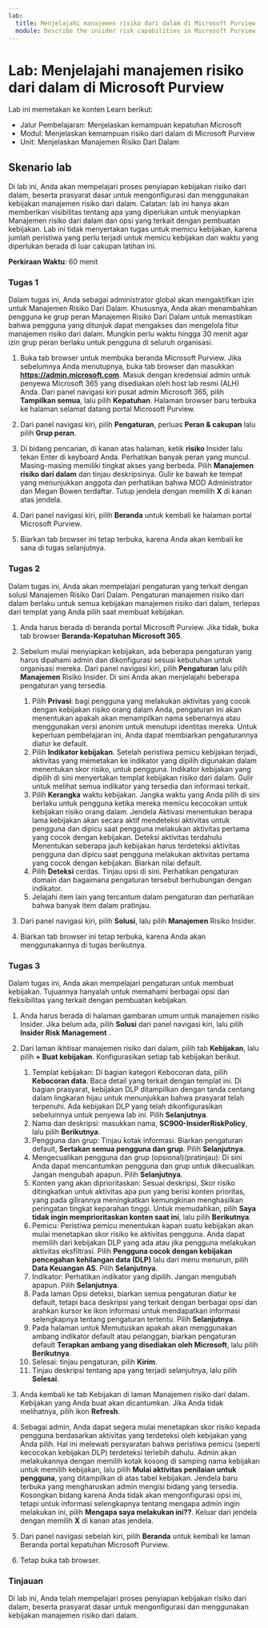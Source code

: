 ```yaml
---
lab:
  title: Menjelajahi manajemen risiko dari dalam di Microsoft Purview
  module: Describe the insider risk capabilities in Microsoft Purview
---
```


# Lab: Menjelajahi manajemen risiko dari dalam di Microsoft Purview

Lab ini memetakan ke konten Learn berikut:

- Jalur Pembelajaran: Menjelaskan kemampuan kepatuhan Microsoft
- Modul: Menjelaskan kemampuan risiko dari dalam di Microsoft Purview
- Unit: Menjelaskan Manajemen Risiko Dari Dalam

## Skenario lab

Di lab ini, Anda akan mempelajari proses penyiapan kebijakan risiko dari dalam, beserta prasyarat dasar untuk mengonfigurasi dan menggunakan kebijakan manajemen risiko dari dalam.  Catatan: lab ini hanya akan memberikan visibilitas tentang apa yang diperlukan untuk menyiapkan Manajemen risiko dari dalam dan opsi yang terkait dengan pembuatan kebijakan.  Lab ini tidak menyertakan tugas untuk memicu kebijakan, karena jumlah peristiwa yang perlu terjadi untuk memicu kebijakan dan waktu yang diperlukan berada di luar cakupan latihan ini.

**Perkiraan Waktu**: 60 menit

### Tugas 1

Dalam tugas ini, Anda sebagai administrator global akan mengaktifkan izin untuk Manajemen Risiko Dari Dalam.  Khususnya, Anda akan menambahkan pengguna ke grup peran Manajemen Risiko Dari Dalam untuk memastikan bahwa pengguna yang ditunjuk dapat mengakses dan mengelola fitur manajemen risiko dari dalam.  Mungkin perlu waktu hingga 30 menit agar izin grup peran berlaku untuk pengguna di seluruh organisasi.

1. Buka tab browser untuk membuka beranda Microsoft Purview.  Jika sebelumnya Anda menutupnya, buka tab browser dan masukkan **https://admin.microsoft.com**. Masuk dengan kredensial admin untuk penyewa Microsoft 365 yang disediakan oleh host lab resmi (ALH) Anda. Dari panel navigasi kiri pusat admin Microsoft 365, pilih **Tampilkan semua**, lalu pilih **Kepatuhan**.  Halaman browser baru terbuka ke halaman selamat datang portal Microsoft Purview.  

1. Dari panel navigasi kiri, pilih **Pengaturan**, perluas **Peran & cakupan** lalu pilih **Grup peran**.

1. Di bidang pencarian, di kanan atas halaman, ketik **risiko** Insider lalu tekan Enter di keyboard Anda.  Perhatikan banyak peran yang muncul.  Masing-masing memiliki tingkat akses yang berbeda.  Pilih **Manajemen risiko dari dalam** dan tinjau deskripsinya.  Gulir ke bawah ke tempat yang menunjukkan anggota dan perhatikan bahwa MOD Administrator dan Megan Bowen terdaftar. Tutup jendela dengan memilih **X** di kanan atas jendela.

1. Dari panel navigasi kiri, pilih **Beranda** untuk kembali ke halaman portal Microsoft Purview.

1. Biarkan tab browser ini tetap terbuka, karena Anda akan kembali ke sana di tugas selanjutnya.

### Tugas 2

Dalam tugas ini, Anda akan mempelajari pengaturan yang terkait dengan solusi Manajemen Risiko Dari Dalam.  Pengaturan manajemen risiko dari dalam berlaku untuk semua kebijakan manajemen risiko dari dalam, terlepas dari templat yang Anda pilih saat membuat kebijakan.

1. Anda harus berada di beranda portal Microsoft Purview. Jika tidak, buka tab browser **Beranda-Kepatuhan Microsoft 365**.

1. Sebelum mulai menyiapkan kebijakan, ada beberapa pengaturan yang harus dipahami admin dan dikonfigurasi sesuai kebutuhan untuk organisasi mereka. Dari panel navigasi kiri, pilih **Pengaturan** lalu pilih **Manajemen** Risiko Insider.  Di sini Anda akan menjelajahi beberapa pengaturan yang tersedia.
    1. Pilih **Privasi**: bagi pengguna yang melakukan aktivitas yang cocok dengan kebijakan risiko orang dalam Anda, pengaturan ini akan menentukan apakah akan menampilkan nama sebenarnya atau menggunakan versi anonim untuk menutupi identitas mereka.  Untuk keperluan pembelajaran ini, Anda dapat membiarkan pengaturannya diatur ke default.
    1. Pilih **Indikator kebijakan**. Setelah peristiwa pemicu kebijakan terjadi, aktivitas yang memetakan ke indikator yang dipilih digunakan dalam menentukan skor risiko, untuk pengguna. Indikator kebijakan yang dipilih di sini menyertakan templat kebijakan risiko dari dalam.  Gulir untuk melihat semua indikator yang tersedia dan informasi terkait. 
    1. Pilih **Kerangka** waktu kebijakan. Jangka waktu yang Anda pilih di sini berlaku untuk pengguna ketika mereka memicu kecocokan untuk kebijakan risiko orang dalam.   Jendela Aktivasi menentukan berapa lama kebijakan akan secara aktif mendeteksi aktivitas untuk pengguna dan dipicu saat pengguna melakukan aktivitas pertama yang cocok dengan kebijakan. Deteksi aktivitas terdahulu Menentukan seberapa jauh kebijakan harus terdeteksi aktivitas pengguna dan dipicu saat pengguna melakukan aktivitas pertama yang cocok dengan kebijakan.  Biarkan nilai default.
    1. Pilih **Deteksi** cerdas. Tinjau opsi di sini.  Perhatikan pengaturan domain dan bagaimana pengaturan tersebut berhubungan dengan indikator.
    1. Jelajahi item lain yang tercantum dalam pengaturan dan perhatikan bahwa banyak item dalam pratinjau.

1. Dari panel navigasi kiri, pilih **Solusi**, lalu pilih **Manajemen** Risiko Insider.

1. Biarkan tab browser ini tetap terbuka, karena Anda akan menggunakannya di tugas berikutnya.

### Tugas 3

Dalam tugas ini, Anda akan mempelajari pengaturan untuk membuat kebijakan.  Tujuannya hanyalah untuk memahami berbagai opsi dan fleksibilitas yang terkait dengan pembuatan kebijakan.

1. Anda harus berada di halaman gambaran umum untuk manajemen risiko Insider.  Jika belum ada, pilih **Solusi** dari panel navigasi kiri, lalu pilih **Insider Risk Management** .

1. Dari laman ikhtisar manajemen risiko dari dalam, pilih tab **Kebijakan**, lalu pilih **+ Buat kebijakan**.  Konfigurasikan setiap tab kebijakan berikut.

    1. Templat kebijakan: Di bagian kategori Kebocoran data, pilih **Kebocoran data**.  Baca detail yang terkait dengan templat ini. Di bagian prasyarat, kebijakan DLP ditampilkan dengan tanda centang dalam lingkaran hijau untuk menunjukkan bahwa prasyarat telah terpenuhi.  Ada kebijakan DLP yang telah dikonfigurasikan sebelumnya untuk penyewa lab ini. Pilih **Selanjutnya**. 
    1. Nama dan deskripsi: masukkan nama, **SC900-InsiderRiskPolicy**, lalu pilih **Berikutnya**.
    1. Pengguna dan grup: Tinjau kotak informasi.  Biarkan pengaturan default, **Sertakan semua pengguna dan grup**.  Pilih **Selanjutnya**.
    1. Mengecualikan pengguna dan grup (opsional)(pratinjau): Di sini Anda dapat mencantumkan pengguna dan grup untuk dikecualikan. Jangan mengubah apapun. Pilih **Selanjutnya**.
    1. Konten yang akan diprioritaskan: Sesuai deskripsi, Skor risiko ditingkatkan untuk aktivitas apa pun yang berisi konten prioritas, yang pada gilirannya meningkatkan kemungkinan menghasilkan peringatan tingkat keparahan tinggi. Untuk memudahkan, pilih **Saya tidak ingin memprioritaskan konten saat ini**, lalu pilih **Berikutnya**.
    1. Pemicu: Peristiwa pemicu menentukan kapan suatu kebijakan akan mulai menetapkan skor risiko ke aktivitas pengguna.  Anda dapat memilih dari kebijakan DLP yang ada atau jika pengguna melakukan aktivitas eksfiltrasi. Pilih **Pengguna cocok dengan kebijakan pencegahan kehilangan data (DLP)** lalu dari menu menurun, pilih **Data Keuangan AS**. Pilih **Selanjutnya**.
    1. Indikator: Perhatikan indikator yang dipilih. Jangan mengubah apapun. Pilih **Selanjutnya**.
    1. Pada laman Opsi deteksi, biarkan semua pengaturan diatur ke default, tetapi baca deskripsi yang terkait dengan berbagai opsi dan arahkan kursor ke ikon informasi untuk mendapatkan informasi selengkapnya tentang pengaturan tertentu.  Pilih **Selanjutnya**.
    1. Pada halaman untuk Memutuskan apakah akan menggunakan ambang indikator default atau pelanggan, biarkan pengaturan default **Terapkan ambang yang disediakan oleh Microsoft**, lalu pilih **Berikutnya**.
    1. Selesai: tinjau pengaturan, pilih **Kirim**.
    1. Tinjau deskripsi tentang apa yang terjadi selanjutnya, lalu pilih **Selesai**.

1. Anda kembali ke tab Kebijakan di laman Manajemen risiko dari dalam.  Kebijakan yang Anda buat akan dicantumkan.  Jika Anda tidak melihatnya, pilih ikon **Refresh**.

1. Sebagai admin, Anda dapat segera mulai menetapkan skor risiko kepada pengguna berdasarkan aktivitas yang terdeteksi oleh kebijakan yang Anda pilih. Hal ini melewati persyaratan bahwa peristiwa pemicu (seperti kecocokan kebijakan DLP) terdeteksi terlebih dahulu.  Admin akan melakukannya dengan memilih kotak kosong di samping nama kebijakan untuk memilih kebijakan, lalu pilih **Mulai aktivitas penilaian untuk pengguna**, yang ditampilkan di atas tabel kebijakan.  Jendela baru terbuka yang mengharuskan admin mengisi bidang yang tersedia. Kosongkan bidang karena Anda tidak akan mengonfigurasi opsi ini, tetapi untuk informasi selengkapnya tentang mengapa admin ingin melakukan ini, pilih **Mengapa saya melakukan ini??**.  Keluar dari jendela dengan memilih **X** di kanan atas jendela.

1. Dari panel navigasi sebelah kiri, pilih **Beranda** untuk kembali ke laman Beranda portal kepatuhan Microsoft Purview.

1. Tetap buka tab browser.

### Tinjauan

Di lab ini, Anda telah mempelajari proses penyiapan kebijakan risiko dari dalam, beserta prasyarat dasar untuk mengonfigurasi dan menggunakan kebijakan manajemen risiko dari dalam.
